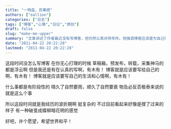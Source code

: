```yaml
---
title: "一物昌，百事顺"
authors: ["eallion"]
categories: ["日志"]
tags: ["博客","心情","日记","原创"]
draft: false
slug: "make-me-upper"
summary: "文章讲述了作者最近没有写博客，但仍然认真对待写作。他强调博客应该是为自己而写，记录生活和心情。作者经历了一段波折期，但现在看来好像已经度过难关，并感到破茧成蝶的喜悦。最后，他希望世界和平。"
date: "2011-04-22 20:22:28"
lastmod: "2011-04-22 20:22:28"
---
```


这段时间没怎么写博客
在你无心打理的时候
草稿箱，预发布，转载，采集神马的都是浮云啊
但是我还是有在认真的写啊，有木有！
博客就是应该要写给自己的啊，有木有！
博客就是应该要写自己的生活和心情啊，有木有！

什么事都是有阶段性的
晴久了自然要雨，顺久了自然要衰
物及必反否极泰来说的就是这么个事

所以这段时间就是我经历的波折期啊
挺复杂的
不过目前看起来好像是撑了过来的样子
有一种破茧成蝶柳暗花明的感觉

好吧，许个愿望，希望世界和平！
